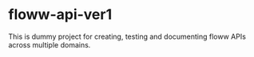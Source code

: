 # floww-api-ver1
This is dummy project for creating, testing and documenting floww APIs across multiple domains.
